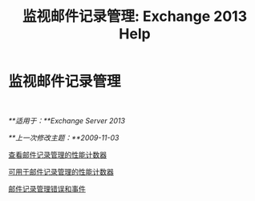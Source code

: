 ﻿---
title: '监视邮件记录管理: Exchange 2013 Help'
TOCTitle: 监视邮件记录管理
ms:assetid: bb5aa00a-e2b8-4abe-9943-eccab5a116db
ms:mtpsurl: https://technet.microsoft.com/zh-cn/library/Bb310793(v=EXCHG.150)
ms:contentKeyID: 51408255
ms.date: 05/21/2018
mtps_version: v=EXCHG.150
ms.translationtype: MT
---

# 监视邮件记录管理

 

_**适用于：**Exchange Server 2013_

_**上一次修改主题：**2009-11-03_

[查看邮件记录管理的性能计数器](view-performance-counters-for-messaging-records-management-exchange-2013-help.md)

[可用于邮件记录管理的性能计数器](performance-counters-for-messaging-records-management-exchange-2013-help.md)

[邮件记录管理错误和事件](messaging-records-management-errors-and-events-exchange-2013-help.md)

